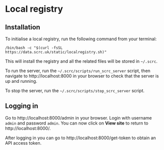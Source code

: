 # Local registry

## Installation
To initialise a local registry, run the following command from your terminal:
```
/bin/bash -c "$(curl -fsSL https://data.scrc.uk/static/localregistry.sh)"
```
This will install the registry and all the related files will be stored in `~/.scrc`.

To run the server, run the `~/.scrc/scripts/run_scrc_server` script, then navigate to http://localhost:8000 in your browser to check that the server is up and running.

To stop the server, run the `~/.scrc/scripts/stop_scrc_server` script.

## Logging in
Go to http://localhost:8000/admin in your browser. Login with username `admin` and password `admin`. You can now click on **View site** to return to http://localhost:8000/.

After logging in you can go to http://localhost:8000/get-token to obtain an API access token.
